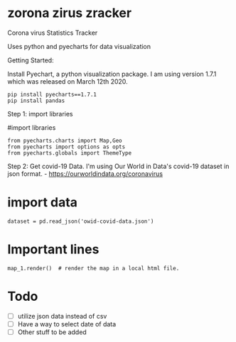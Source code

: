 # zorona zirus zracker
 Corona virus Statistics Tracker
 
Uses python and pyecharts for data visualization

Getting Started:

Install Pyechart, a python visualization package. I am using version 1.7.1 which was released on March 12th 2020.

```
pip install pyecharts==1.7.1
pip install pandas
```

Step 1: import libraries

#import libraries
```
from pyecharts.charts import Map,Geo
from pyecharts import options as opts
from pyecharts.globals import ThemeType
```

Step 2: Get covid-19 Data. I'm using Our World in Data's covid-19 dataset in json format. - https://ourworldindata.org/coronavirus

# import data
```
dataset = pd.read_json('owid-covid-data.json')
```

# Important lines
```
map_1.render()  # render the map in a local html file.
```


# Todo
- [ ] utilize json data instead of csv
- [ ] Have a way to select date of data
- [ ] Other stuff to be added